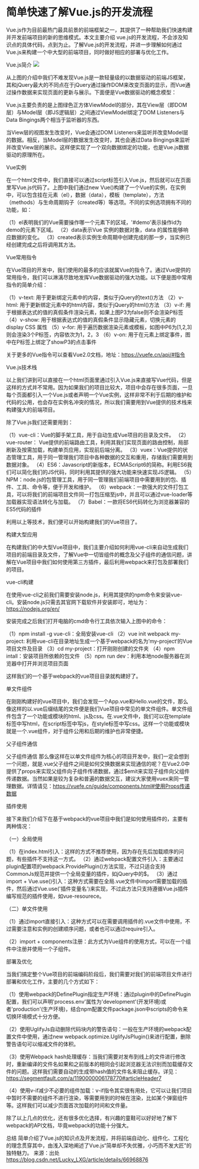 简单快速了解Vue.js的开发流程
====
Vue.js作为目前最热门最具前景的前端框架之一，其提供了一种帮助我们快速构建并开发前端项目的新的思维模式。本文主要介绍 vue.js的开发流程，不会涉及知识点的具体代码，点到为止。了解Vue.js的开发流程，并进一步理解如何通过Vue.js来构建一个中大型的前端项目，同时做好相应的部署与优化工作。




Vue.js简介
![](https://candy5232.github.io/Vue-base/images/3.png)

从上图的介绍中我们不难发现Vue.js是一款轻量级的以数据驱动的前端JS框架，其和jQuery最大的不同点在于jQuery通过操作DOM来改变页面的显示，而Vue通过操作数据来实现页面的更新与展示。下面便是Vue数据驱动的概念模型：



        




Vue.js主要负责的是上图绿色正方体ViewModel的部分，其在View层（即DOM层）与Model层（即JS逻辑层）之间通过ViewModel绑定了DOM Listeners与Data Bingings两个相当于监听器的东西。

当View层的视图发生改变时，Vue会通过DOM Listeners来监听并改变Model层的数据。相反，当Model层的数据发生改变时，其也会通过Data Bingings来监听并改变View层的展示。这样便实现了一个双向数据绑定的功能，也是Vue.js数据驱动的原理所在。

Vue实例
              



在一个html文件中，我们直接可以通过script标签引入Vue.js，然后就可以在页面里写Vue.js代码了。上图中我们通过new Vue()构建了一个Vue的实例，在实例中，可以包含挂在元素（el），数据（data），模板（template），方法（methods）与生命周期钩子（created等）等选项。不同的实例选项拥有不同的功能，如：

（1）el表明我们的Vue需要操作哪一个元素下的区域，'#demo'表示操作id为demo的元素下区域。
（2）data表示Vue 实例的数据对象，data 的属性能够响应数据的变化。
（3）created表示实例生命周期中创建完成的那一步，当实例已经创建完成之后将调用其方法。

Vue常用指令
       

在Vue项目的开发中，我们使用的最多的应该就属Vue的指令了。通过Vue提供的常用指令，我们可以淋漓尽致地发挥Vue数据驱动的强大功能。以下便是图中常用指令的简单介绍：

（1）v-text: 用于更新绑定元素中的内容，类似于jQuery的text()方法
（2）v-html: 用于更新绑定元素中的html内容，类似于jQuery的html()方法
（3）v-if: 用于根据表达式的值的真假条件渲染元素，如果上图P3为false则不会渲染P标签
（4）v-show: 用于根据表达式的值的真假条件显示隐藏元素，切换元素的 display CSS 属性
（5）v-for: 用于遍历数据渲染元素或模板，如图中P6为[1,2,3]则会渲染3个P标签，内容依次为1，2，3
（6）v-on: 用于在元素上绑定事件，图中在P标签上绑定了showP3的点击事件

关于更多的Vue指令可以查看Vue2.0文档，地址：https://vuefe.cn/api/#指令

Vue.js技术栈

      

以上我们讲到可以直接在一个html页面里通过引入Vue.js来直接写Vue代码，但是这样的方式并不常用。因为如果我们的项目比较大，项目中会存在很多页面，一旦每个页面都引入一个Vue.js或者声明一个Vue实例，这样非常不利于后期的维护和代码的公用，也会存在实例名冲突的情况，所以我们需要用到Vue提供的技术栈来构建强大的前端项目。

除了Vue.js我们还需要用到：

（1）vue-cli：Vue的脚手架工具，用于自动生成Vue项目的目录及文件。
（2）vue-router： Vue提供的前端路由工具，利用其我们实现页面的路由控制，局部刷新及按需加载，构建单页应用，实现前后端分离。
（3）vuex：Vue提供的状态管理工具，用于同一管理我们项目中各种数据的交互和重用，存储我们需要用到数据对象。
（4）ES6：Javascript的新版本，ECMAScript6的简称。利用ES6我们可以简化我们的JS代码，同时利用其提供的强大功能来快速实现JS逻辑。
（5）NPM：node.js的包管理工具，用于同一管理我们前端项目中需要用到的包、插件、工具、命令等，便于开发和维护。
（6）webpack：一款强大的文件打包工具，可以将我们的前端项目文件同一打包压缩至js中，并且可以通过vue-loader等加载器实现语法转化与加载。
（7）Babel：一款将ES6代码转化为浏览器兼容的ES5代码的插件

利用以上等技术，我们便可以开始构建我们的Vue项目了。

构建大型应用

        


在构建我们的中大型Vue项目中，我们主要介绍如何利用vue-cli来自动生成我们项目的前端目录及文件，了解Vue中一切皆组件的概念及父子组件的通信问题，讲解在Vue项目中我们如何使用第三方插件，最后利用webpack来打包及部署我们的项目。




vue-cli构建

      

在使用vue-cli之前我们需要安装node.js，利用其提供的npm命令来安装vue-cli。安装node.js只需去其官网下载软件并安装即可，地址为：https://nodejs.org/en/

安装完成之后我们打开电脑的cmd命令行工具依次输入上图中的命令：

（1）npm install -g vue-cli：全局安装vue-cli
（2）vue init webpack my-project: 利用vue-cli在目录地址生成一个基于webpack的名为’my-project‘的Vue项目文件及目录
（3）cd my-project：打开刚刚创建的文件夹
（4）npm intall：安装项目所依赖的包文件
（5）npm run dev：利用本地node服务器在浏览器中打开并浏览项目页面

这样我们的一个基于webpack的vue项目目录就构建好了。

单文件组件

     

在刚刚构建好的vue项目中，我们会发现一个App.vue和Hello.vue的文件，那么像这样的以.vue后缀结尾的文件便是我们Vue项目中常见的单文件组件。单文件组件包含了一个功能或模块的html、js及css。在.vue文件中，我们可以在template标签中写html，在script标签中写js，在style标签中写css。这样一个功能或模块就是一个.vue组件，对于组件公用和后期的维护也非常便捷。

父子组件通信

   

父子组件通信
那么像这样在以单文件组件为核心的项目开发中，我们一定会想到一个问题，就是.vue父子组件之间是如何交换数据来实现通信的呢？在Vue2.0中提供了props来实现父组件向子组件传递数据，通过$emit来实现子组件向父组件传递数据。当然如果是较为复杂和普遍的数据交互，建议大家使用vuex来同一管理数据。详情请见：https://vuefe.cn/guide/components.html#使用Props传递数据

插件使用

     

接下来我们介绍下在基于webpack的vue项目中我们是如何使用插件的，主要有两种情况：

（一）全局使用

（1）在index.html引入：这样的方式不推荐使用，因为存在先后加载顺序的问题，有些插件不支持这一方式。
（2）通过webpack配置文件引入：主要通过plugin配置项的webpack.ProvidePlugin()方法实现，不过只适合支持CommonJs规范并提供一个全局变量的插件，如jQuery中的$。
（3）通过import + Vue.use()引入：这种方式需要在全局.vue文件中import需要加载的插件，然后通过Vue.use('插件变量名')来实现，不过此方法只支持遵循Vue.js插件编写规范的插件使用，如vue-resourece。

（二）单文件使用

（1）通过import直接引入：这种方式可以在需要调用插件的.vue文件中使用，不过需要注意和实例的创建顺序问题，或者也可以通过require引入。

（2）import + components注册：此方式为Vue组件的使用方式，可以在一个组件中注册并使用一个子组件。

部署及优化

    

当我们搞定整个Vue项目的前端编码阶段后，我们需要对我们的前端项目文件进行部署和优化工作，主要的几个方式如下：

（1）使用webpack的DefinePlugin指定生产环境：通过plugin中的DefinePlugin配置，我们可以声明'process.env'属性为'development'(开发环境)或者'production'(生产环境)，结合npm配置文件package.json中scripts的命令来切换环境模式十分方便。

（2）使用UglifyJs自动删除代码块内的警告语句：一般在生产环境的webpack配置文件中使用，通过new webpack.optimize.UglifyJsPlugin()来进行配置，删除警告语句可以缩减文件的体积。

（3）使用Webpack hash处理缓存：当我们需要对发布到线上的文件进行修改时，重新编译的文件名如果和之前版本的相同会引起浏览器无法识别而加载缓存文件的问题。这样我们需要自动的生成带hash值的文件名来阻止缓存。详见：https://segmentfault.com/a/1190000006178770#articleHeader7

（4）使用v-if减少不必要的组件加载：v-if指令其实很有用处，它可以让我们项目中暂时不需要的组件不进行渲染，等需要用到的时候在渲染，比如某个弹窗组件等。这样我们可以减少页面首次加载的时间和文件量。

除了以上几点的优化，还有很多优化选择，有兴趣的童鞋可以好好地了解下webpack的API文档，毕竟webpack的功能十分强大。

总结
简单介绍了Vue.js的知识点及开发流程，并将前端自动化、组件化、工程化的理念贯穿其中，由浅入深地阐述了Vue.js“简单却不失优雅，小巧而不发大匠”的独特魅力。
来源：出处	https://blog.csdn.net/Lucky_LXG/article/details/66968876
